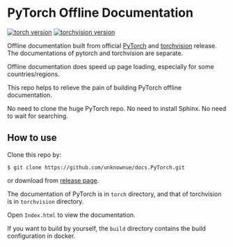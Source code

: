 # PyTorch Offline Documentation

[![torch version](https://img.shields.io/badge/torch_version-v1.4.0-g.svg?logo=PyTorch)](https://pytorch.org) [![torchvision version](https://img.shields.io/badge/torchvision_version-v0.5.0-g.svg?logo=PyTorch)](https://github.com/pytorch/vision)

Offline documentation built from official [PyTorch](https://github.com/pytorch/pytorch.git) and [torchvision](https://github.com/pytorch/vision) release. The documentations of pytorch and torchvision are separate.

Offline documentation does speed up page loading, especially for some countries/regions.

This repo helps to relieve the pain of building PyTorch offline documentation.

No need to clone the huge PyTorch repo. No need to install Sphinx. No need to wait for searching.

## How to use

Clone this repo by:

```shell
$ git clone https://github.com/unknownue/docs.PyTorch.git
```

or download from [release page](https://github.com/unknownue/docs.PyTorch/releases).

The documentation of PyTorch is in `torch` directory, and that of torchvision is in `torchvision` directory. 

Open `Index.html` to view the documentation.

If you want to build by yourself, the `build` directory contains the build configuration in docker.